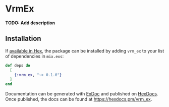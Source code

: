 # VrmEx

**TODO: Add description**

## Installation

If [available in Hex](https://hex.pm/docs/publish), the package can be installed
by adding `vrm_ex` to your list of dependencies in `mix.exs`:

```elixir
def deps do
  [
    {:vrm_ex, "~> 0.1.0"}
  ]
end
```

Documentation can be generated with [ExDoc](https://github.com/elixir-lang/ex_doc)
and published on [HexDocs](https://hexdocs.pm). Once published, the docs can
be found at <https://hexdocs.pm/vrm_ex>.

